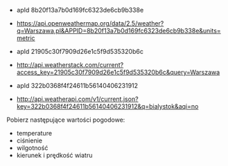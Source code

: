 * apId 8b20f13a7b0d169fc6323de6cb9b338e
* https://api.openweathermap.org/data/2.5/weather?q=Warszawa,pl&APPID=8b20f13a7b0d169fc6323de6cb9b338e&units=metric

* apId 21905c30f7909d26e1c5f9d535320b6c
* http://api.weatherstack.com/current?access_key=21905c30f7909d26e1c5f9d535320b6c&query=Warszawa

* apId 322b0368f4f24611b56140406231912
* http://api.weatherapi.com/v1/current.json?key=322b0368f4f24611b56140406231912&q=bialystok&aqi=no


Pobierz następujące wartości pogodowe:
* temperature
* ciśnienie
* wilgotność
* kierunek i prędkość wiatru